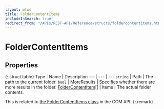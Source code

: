 ```yaml
---
layout: mfws
title: FolderContentItems
includeInSearch: true
redirect_from: "/APIs/REST-API/Reference/structs/foldercontentitems.html"
---
```


# FolderContentItems

## Properties

{:.struct.table}
Type | Name | Description
--- | --- | ---
`string` | Path | The path to the current folder. 
`bool` | MoreResults | Specifies whether there are more results in the folder. 
[FolderContentItem[]](../foldercontentitem/) | Items | The actual folder contents. 

This is related to [the FolderContentItems class](https://www.m-files.com/api/documentation/latest/index.html#MFilesAPI~FolderContentItems.html) in the COM API.
{:.remark}